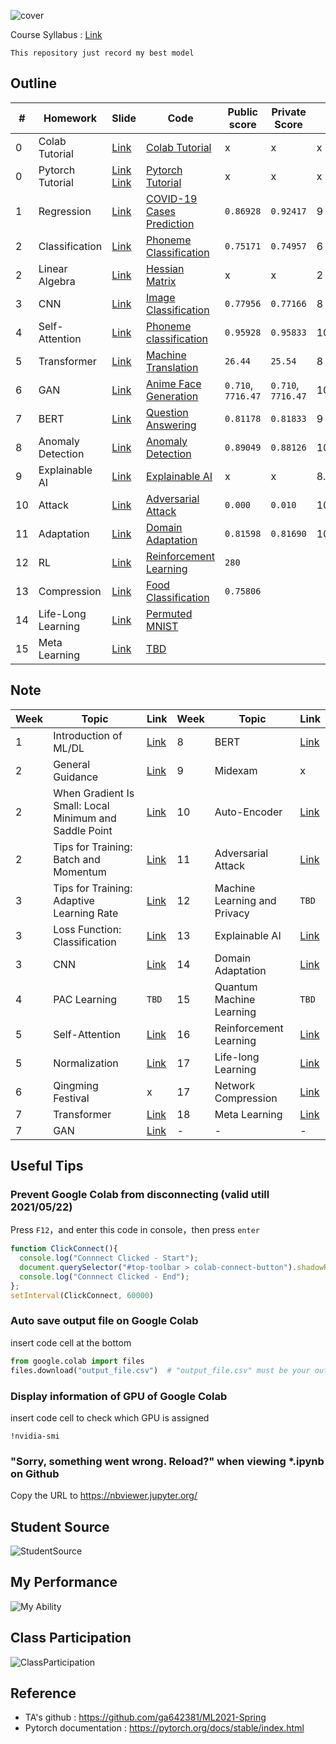 ![cover](https://github.com/Offliners/OFF/blob/main/cover.png)

Course Syllabus : [Link](https://speech.ee.ntu.edu.tw/~hylee/ml/2021-spring.html)

`This repository just record my best model`

## Outline
|#|Homework|Slide|Code|Public score|Private Score|Score|
|-|-|-|-|-|-|-|
|0|Colab Tutorial|[Link](HW0/Google_Colab_Tutorial.pdf)|[Colab Tutorial](HW0/Colab_Tutorial.ipynb)|x|x|x|
|0|Pytorch Tutorial|[Link](HW0/Pytorch_Tutorial_1.pdf) [Link](HW0/Pytorch_Tutorial_2.pdf)|[Pytorch Tutorial](HW0/Pytorch_Tutorial.ipynb)|x|x|x|
|1|Regression|[Link](HW1/HW01.pdf)|[COVID-19 Cases Prediction](HW1/homework1.ipynb)|`0.86928`|`0.92417`|9|
|2|Classification|[Link](HW2/HW02.pdf)|[Phoneme Classification](HW2/homework2_1.ipynb)|`0.75171`|`0.74957`|6|
|2|Linear Algebra|[Link](HW2/HW02.pdf)|[Hessian Matrix](HW2/homework2_2.ipynb)|x|x|2|
|3|CNN|[Link](HW3/HW03.pdf)|[Image Classification](HW3/homework3.ipynb)|`0.77956`|`0.77166`|8|
|4|Self-Attention|[Link](HW4/HW04.pdf)|[Phoneme classification](HW4/homework4.ipynb)|`0.95928`|`0.95833`|10+0.5([report](HW4/hw4_report.pdf))|
|5|Transformer|[Link](HW5/HW05.pdf)|[Machine Translation](HW5/homework5.ipynb)|`26.44`|`25.54`|8|
|6|GAN|[Link](HW6/HW06.pdf)|[Anime Face Generation](HW6/homework6.ipynb)|`0.710`, `7716.47`|`0.710`, `7716.47`|10+0.5([report](HW6/hw6_report.pdf))|
|7|BERT|[Link](HW7/HW07.pdf)|[Question Answering](HW7/homework7.ipynb)|`0.81178`|`0.81833`|9|
|8|Anomaly Detection|[Link](HW8/HW08.pdf)|[Anomaly Detection](HW8/homework8.ipynb)|`0.89049`|`0.88126`|10+0.5([report](HW8/hw8_report.pdf))|
|9|Explainable AI|[Link](HW9/HW09.pdf)|[Explainable AI](HW9/homework9.ipynb)|x|x|8.4|
|10|Attack|[Link](HW10/HW10.pdf)|[Adversarial Attack](HW10/homework10.ipynb)|`0.000`|`0.010`|10+0.5([report](HW10/hw10_report.pdf))|
|11|Adaptation|[Link](HW11/HW11.pdf)|[Domain Adaptation](HW11/homework11.ipynb)|`0.81598`|`0.81690`|10+0.5([report](HW11/hw11_report.pdf))|
|12|RL|[Link](HW12/HW12.pdf)|[Reinforcement Learning](HW12/homework12.ipynb)|`280`|||
|13|Compression|[Link](HW13/HW13.pdf)|[Food Classification](HW13/homework13.ipynb)|`0.75806`|||
|14|Life-Long Learning|[Link](HW14/HW14.pdf)|[Permuted MNIST](HW14/homework14.ipynb)||||
|15|Meta Learning|[Link](HW15/HW15.pdf)|[TBD](HW15/homework15.ipynb)||||

## Note
|Week|Topic|Link|Week|Topic|Link|
|-|-|-|-|-|-|
|1|Introduction of ML/DL|[Link](https://offliners.github.io/post/ntuml-week1/)|8|BERT|[Link](https://offliners.github.io/post/ntuml-week8/)|
|2|General Guidance|[Link](https://offliners.github.io/post/ntuml-week2-1/)|9|Midexam|x|
|2|When Gradient Is Small: Local Minimum and Saddle Point|[Link](https://offliners.github.io/post/ntuml-week2-2/)|10|Auto-Encoder|[Link](https://offliners.github.io/post/ntuml-week10/)|
|2|Tips for Training: Batch and Momentum|[Link](https://offliners.github.io/post/ntuml-week2-3/)|11|Adversarial Attack|[Link](https://offliners.github.io/post/ntuml-week11/)|
|3|Tips for Training: Adaptive Learning Rate|[Link](https://offliners.github.io/post/ntuml-week3-1/)|12|Machine Learning and Privacy|`TBD`|
|3|Loss Function: Classification|[Link](https://offliners.github.io/post/ntuml-week3-2/)|13|Explainable AI|[Link](https://offliners.github.io/post/ntuml-week13/)|
|3|CNN|[Link](https://offliners.github.io/post/ntuml-week3-3/)|14|Domain Adaptation|[Link](https://offliners.github.io/post/ntuml-week14/)|
|4|PAC Learning|`TBD`|15|Quantum Machine Learning|`TBD`|
|5|Self-Attention|[Link](https://offliners.github.io/post/ntuml-week5-1/)|16|Reinforcement Learning|[Link](https://offliners.github.io/post/ntuml-week16/)|
|5|Normalization|[Link](https://offliners.github.io/post/ntuml-week5-2/)|17|Life-long Learning|[Link](https://offliners.github.io/post/ntuml-week17-1/)|
|6|Qingming Festival|x|17|Network Compression|[Link](https://offliners.github.io/post/ntuml-week17-2/)|
|7|Transformer|[Link](https://offliners.github.io/post/ntuml-week7-1/)|18|Meta Learning|[Link](https://offliners.github.io/post/ntuml-week18/)|
|7|GAN|[Link](https://offliners.github.io/post/ntuml-week7-2/)|-|-|-|

## Useful Tips
### Prevent Google Colab from disconnecting (valid utill 2021/05/22)
Press `F12`，and enter this code in console，then press `enter`
```javascript
function ClickConnect(){
  console.log("Connnect Clicked - Start"); 
  document.querySelector("#top-toolbar > colab-connect-button").shadowRoot.querySelector("#connect").click();
  console.log("Connnect Clicked - End"); 
};
setInterval(ClickConnect, 60000)
```

### Auto save output file on Google Colab
insert code cell at the bottom
```python
from google.colab import files
files.download("output_file.csv")  # "output_file.csv" must be your output file name
```

### Display information of GPU of Google Colab
insert code cell to check which GPU is assigned
```shell
!nvidia-smi
```
### "Sorry, something went wrong. Reload?" when viewing *.ipynb on Github
Copy the URL to https://nbviewer.jupyter.org/

## Student Source
![StudentSource](https://github.com/Offliners/OFF/blob/main/StudentSource.JPG)

## My Performance
![My Ability](https://github.com/Offliners/OFF/blob/main/myAbility.JPG)

## Class Participation
![ClassParticipation](https://github.com/Offliners/OFF/blob/main/ClassParticipation.JPG)

## Reference
* TA's github : https://github.com/ga642381/ML2021-Spring
* Pytorch documentation : https://pytorch.org/docs/stable/index.html
